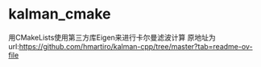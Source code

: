 # kalman_cmake
用CMakeLists使用第三方库Eigen来进行卡尔曼滤波计算
原地址为url:https://github.com/hmartiro/kalman-cpp/tree/master?tab=readme-ov-file